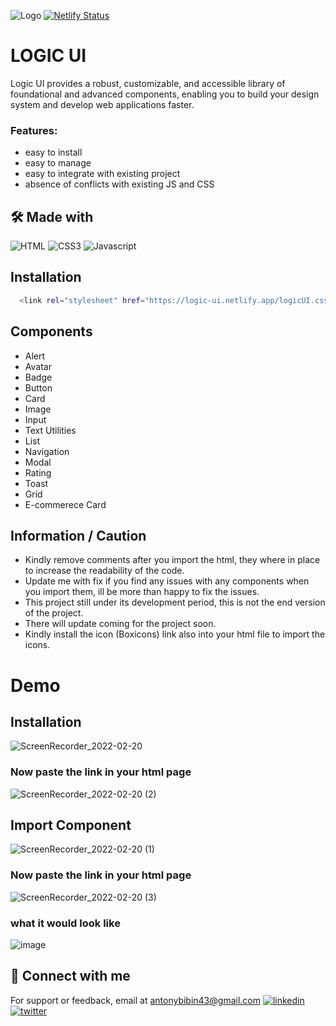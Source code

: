 ![Logo](https://i.ibb.co/VHMCwrP/Screenshot-7.png)
[![Netlify Status](https://api.netlify.com/api/v1/badges/a248fc6b-6544-449f-b0d5-715d0fe6c295/deploy-status)](https://app.netlify.com/sites/logic-ui/deploys)
# LOGIC UI

Logic UI provides a robust, customizable, and accessible library of foundational and advanced components, enabling you to build your design system and develop web applications faster.

### Features:

- easy to install
- easy to manage
- easy to integrate with existing project
- absence of conflicts with existing JS and CSS

## 🛠 Made with

![HTML](https://img.shields.io/badge/HTML5-E34F26?style=for-the-badge&logo=html5&logoColor=white)
![CSS3](https://img.shields.io/badge/CSS3-1572B6?style=for-the-badge&logo=css3&logoColor=white)
![Javascript](https://img.shields.io/badge/JavaScript-323330?style=for-the-badge&logo=javascript&logoColor=F7DF1E)
    
## Installation 

```bash
  <link rel="stylesheet" href="https://logic-ui.netlify.app/logicUI.css" />
```

## Components

- Alert
- Avatar
- Badge
- Button 
- Card
- Image 
- Input 
- Text Utilities 
- List 
- Navigation 
- Modal 
- Rating 
- Toast 
- Grid 
- E-commerece Card

## Information / Caution
- Kindly remove comments after you import the html, they where in place to increase the readability of the code. 
- Update me with fix if you find any issues with any components when you import them, ill be more than happy to fix the issues.
- This project still under its development period, this is not the end version of the project. 
- There will update coming for the project soon. 
- Kindly install the icon (Boxicons) link also into your html file to import the icons.

# Demo
## Installation
![ScreenRecorder_2022-02-20](https://user-images.githubusercontent.com/40894472/154841415-92d3bae6-d722-4e02-b03f-d18be89fdfa5.gif)
### Now paste the link in your html page
![ScreenRecorder_2022-02-20 (2)](https://user-images.githubusercontent.com/40894472/154841758-8c4be4ce-f697-42b2-bca6-d1b706b9e8d4.gif)
## Import Component
![ScreenRecorder_2022-02-20 (1)](https://user-images.githubusercontent.com/40894472/154841613-4656eb81-67b7-4ec6-a60c-e8c5e845265a.gif)
### Now paste the link in your html page
![ScreenRecorder_2022-02-20 (3)](https://user-images.githubusercontent.com/40894472/154841874-96d413e4-3142-4bab-b4f3-b687fc96bfcd.gif)
### what it would look like 
![image](https://user-images.githubusercontent.com/40894472/154842176-c439acbb-12ed-4d7d-a32e-c9eb1e16f5e8.png)

## 🔗 Connect with me
For support or feedback, email at antonybibin43@gmail.com
[![linkedin](https://img.shields.io/badge/linkedin-0A66C2?style=for-the-badge&logo=linkedin&logoColor=white)](https://twitter.com/bibin_antony_)
[![twitter](https://img.shields.io/badge/twitter-1DA1F2?style=for-the-badge&logo=twitter&logoColor=white)](https://www.linkedin.com/in/bibin-antony-k-5047ab148/)



